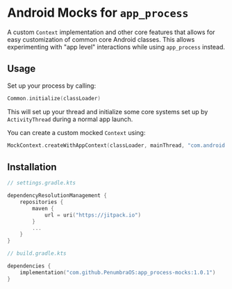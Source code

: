 # Android Mocks for `app_process`

A custom `Context` implementation and other core features that allows for easy customization of common core Android classes. This allows experimenting with "app level" interactions while using `app_process` instead.

## Usage

Set up your process by calling:

```kotlin
Common.initialize(classLoader)
```

This will set up your thread and initialize some core systems set up by `ActivityThread` during a normal app launch.

You can create a custom mocked `Context` using:

```kotlin
MockContext.createWithAppContext(classLoader, mainThread, "com.android.settings")
```

## Installation

```kts
// settings.gradle.kts

dependencyResolutionManagement {
    repositories {
        maven {
            url = uri("https://jitpack.io")
        }
        ...
    }
}
```

```kts
// build.gradle.kts

dependencies {
    implementation("com.github.PenumbraOS:app_process-mocks:1.0.1")
}
```
